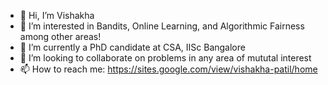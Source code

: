 - 👋 Hi, I’m Vishakha
- 👀 I’m interested in Bandits, Online Learning, and Algorithmic Fairness among other areas!
- 🌱 I’m currently a PhD candidate at CSA, IISc Bangalore
- 💞️ I’m looking to collaborate on problems in any area of mututal interest
- 📫 How to reach me: https://sites.google.com/view/vishakha-patil/home
